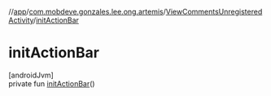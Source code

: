 //[app](../../../index.md)/[com.mobdeve.gonzales.lee.ong.artemis](../index.md)/[ViewCommentsUnregisteredActivity](index.md)/[initActionBar](init-action-bar.md)

# initActionBar

[androidJvm]\
private fun [initActionBar](init-action-bar.md)()
